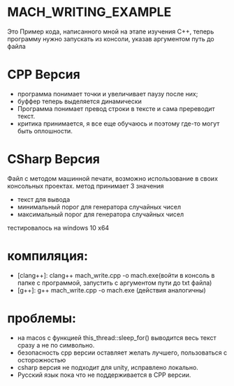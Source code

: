 # MACH_WRITING_EXAMPLE
Это Пример кода, написанного мной на этапе изучения C++, теперь программу нужно запускать из консоли, указав аргументом путь до файла
# CPP Версия
- программа понимает точки и увеличивает паузу после них;
- буффер теперь выделяется динамически
- Программа понимает превод строки в тексте и сама пререводит текст.
- критика принимается, я все еще обучаюсь и поэтому где-то могут быть оплошности.

# СSharp Версия
Файл с методом машинной печати, возможно использование в своих консольных проектах. 
метод принимает 3 значения 
- текст для вывода
- минимальный порог для генератора случайных чисел
- максимальный порог для генератора случайных чисел

тестировалось на windows 10 x64
# компиляция: 
- [clang++]: clang++ mach_write.cpp -o mach.exe(войти в консоль в папке с программой, запустить с аргументом пути до txt файла)
- [g++]: g++ mach_write.cpp -o mach.exe (действия аналогичны)

# проблемы:
  - на macos с функцией this_thread::sleep_for() выводится весь текст сразу а не по символьно.
  - безопасность cpp версии оставляет желать лучшего, пользоваться с осторожностью
  - csharp версия не подходит для unity, исправлено локально.
  - Русский язык пока что не поддерживается в CPP версии.

